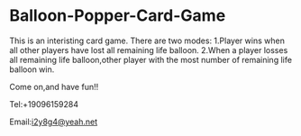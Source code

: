# Balloon-Popper-Card-Game

This is an interisting card game.
There are two modes:
1.Player wins when all other players have lost all remaining life balloon.
2.When a player losses all remaining life balloon,other player with the most number of remaining life  balloon win.

Come on,and have fun!!

Tel:+19096159284

Email:i2y8g4@yeah.net
